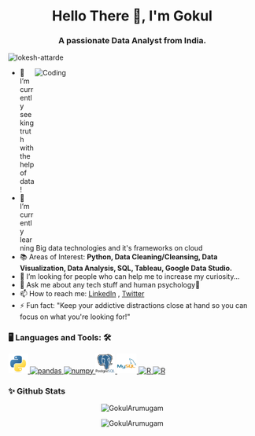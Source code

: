 <h1 align="center">Hello There 👋, I'm Gokul </h1>
<h3 align="center">A passionate Data Analyst from India.</h3>

<p align="left"> <img src="https://komarev.com/ghpvc/?username=lokesh-attarde&label=Profile%20views&color=0e75b6&style=flat" alt="lokesh-attarde" /> </p>

<img align="right" alt="Coding" width="450" height="350" src="https://user-images.githubusercontent.com/84115928/142569072-22fdc7ac-5815-4e96-b84d-f918a85d47ec.gif">

- 🔭 I’m currently seeking truth with the help of data!
- 🌱 I’m currently learning Big data technologies and it's frameworks on cloud  
- 📚 Areas of Interest: **Python, Data Cleaning/Cleansing, Data Visualization, Data Analysis, SQL, Tableau, Google Data Studio.**
- 🤔 I’m looking for people who can help me to increase my curiosity...
- 💬 Ask me about any tech stuff and human psychology🐰
- 📫 How to reach me: [LinkedIn](https://www.linkedin.com/in/gokularumugam-theanalyst/) , [Twitter](https://twitter.com/gokularumugam05)
- ⚡ Fun fact: "Keep your addictive distractions close at hand so you can focus on what you're looking for!" 


<h3 align="left">🖥️ Languages and Tools: 🛠️</h3>
<p align="left"> 
    <a href="https://www.python.org" target="_blank"> <img src="https://github.com/devicons/devicon/blob/master/icons/python/python-original.svg" alt="python" width="40" height="40"/> </a>  
    <a href="https://pandas.pydata.org/" target="_blank"> <img src="https://pandas.pydata.org/static/img/pandas_secondary.svg" alt="pandas" width="40" height="40"/> </a> 
    <a href="https://numpy.org/" target="_blank"> <img src="https://user-images.githubusercontent.com/50221806/86498201-a8bd8680-bd39-11ea-9d08-66b610a8dc01.png" alt="numpy" width="40" height="40"/> </a>
    <a href="https://www.postgresql.org" target="_blank"> <img src="https://raw.githubusercontent.com/devicons/devicon/master/icons/postgresql/postgresql-original-wordmark.svg" alt="postgresql" width="40" height="40"/> </a>
    <a href="https://www.mysql.com/" target="_blank"> <img src="https://raw.githubusercontent.com/devicons/devicon/master/icons/mysql/mysql-original-wordmark.svg" alt="mysql" width="40" height="40"/> </a>
    <a href="https://www.analytixlabs.co.in/blog/r-programming-language-basics/" target="_blank"> <img src="https://www.analytixlabs.co.in/blog/wp-content/uploads/2022/01/Banner-Image-2.png" alt="R" width="40" height="40"/> </a>
    <a href="https://www.metrixdatascience.com/classes" target="_blank"> <img src="https://images.squarespace-cdn.com/content/v1/587670ef03596ec731de6e3d/1486276069386-ENNKG7EAXQBUZHPMEY37/Tableau+Logo.png?format=750w" alt="R" width="40" height="40"/> </a>
    
</p>

### ✨ Github Stats

<p float="left">
  <p align="center"> <img src="https://github-readme-streak-stats.herokuapp.com/?user=GokulArumugam&show_icons=true&theme=gotham" alt="GokulArumugam" width="500" />
  <p align="center"> <img src="https://github-readme-stats.vercel.app/api?username=GokulArumugam&theme=radical&show_icons=true" alt="GokulArumugam" width="500" />
</p>  
